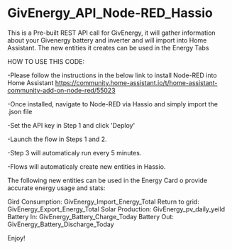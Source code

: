 # GivEnergy_API_Node-RED_Hassio
This is a Pre-built REST API call for GivEnergy, it will gather information about your Givenergy battery and inverter and will import into Home Assistant. The new entities it creates can be used in the Energy Tabs

HOW TO USE THIS CODE:

 -Please follow the instructions in the below link to install Node-RED into Home Assistant
  https://community.home-assistant.io/t/home-assistant-community-add-on-node-red/55023

 -Once installed, navigate to Node-RED via Hassio and simply import the .json file
 
 -Set the API key in Step 1 and click 'Deploy'

 -Launch the flow in Steps 1 and 2.

 -Step 3 will automaticaly run every 5 minutes.

 -Flows will automaticaly create new entities in Hassio. 
 
 
 The following new entities can be used in the Energy Card o provide accurate energy usage and stats:
 
 Gird Consumption: GivEnergy_Import_Energy_Total
 Return to grid: GivEnergy_Export_Energy_Total
 Solar Production: GivEnergy_pv_daily_yeild
 Battery In: GivEnergy_Battery_Charge_Today
 Battery Out: GivEnergy_Battery_Discharge_Today

Enjoy!
